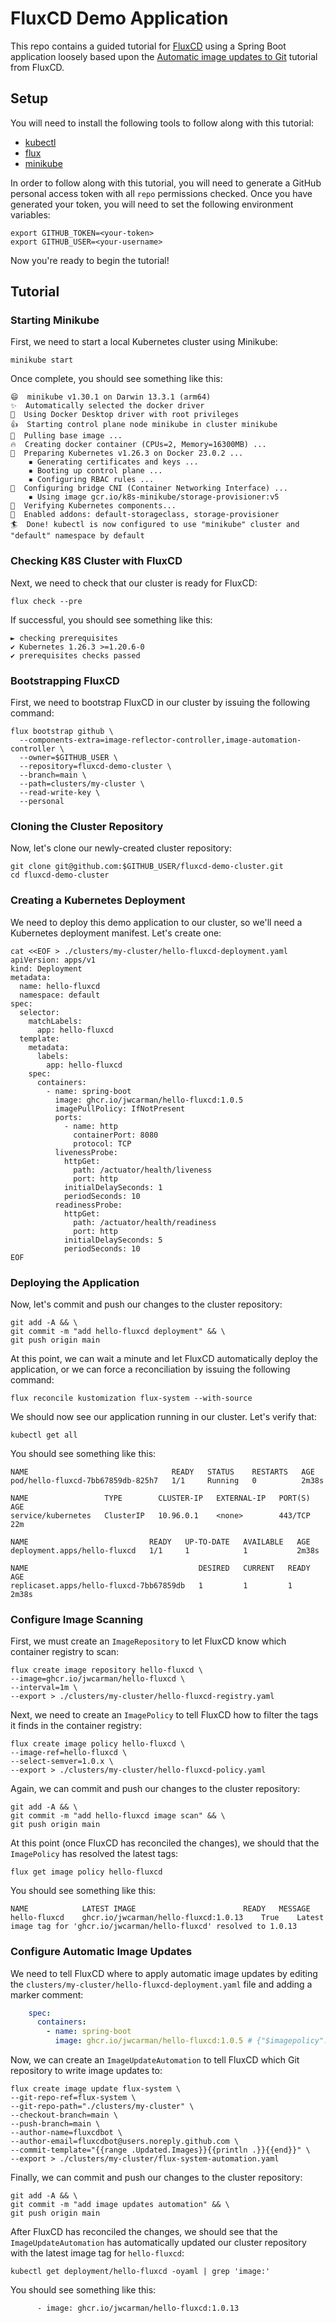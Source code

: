 # FluxCD Demo Application

This repo contains a guided tutorial for [FluxCD](https://fluxcd.io/) using a Spring Boot application loosely based
upon the [Automatic image updates to Git](https://fluxcd.io/flux/guides/image-update/) tutorial from FluxCD.

## Setup

You will need to install the following tools to follow along with this tutorial:

* [kubectl](https://kubernetes.io/docs/tasks/tools/)
* [flux](https://fluxcd.io/docs/installation/)
* [minikube](https://minikube.sigs.k8s.io/docs/start/)

In order to follow along with this tutorial, you will need to generate a GitHub personal access token with all `repo` 
permissions checked. Once you have generated your token, you will need to set the following environment variables:

```shell
export GITHUB_TOKEN=<your-token>
export GITHUB_USER=<your-username>
```

Now you're ready to begin the tutorial!

## Tutorial


### Starting Minikube

First, we need to start a local Kubernetes cluster using Minikube:

```shell
minikube start
```

Once complete, you should see something like this:

```shell
😄  minikube v1.30.1 on Darwin 13.3.1 (arm64)
✨  Automatically selected the docker driver
📌  Using Docker Desktop driver with root privileges
👍  Starting control plane node minikube in cluster minikube
🚜  Pulling base image ...
🔥  Creating docker container (CPUs=2, Memory=16300MB) ...
🐳  Preparing Kubernetes v1.26.3 on Docker 23.0.2 ...
    ▪ Generating certificates and keys ...
    ▪ Booting up control plane ...
    ▪ Configuring RBAC rules ...
🔗  Configuring bridge CNI (Container Networking Interface) ...
    ▪ Using image gcr.io/k8s-minikube/storage-provisioner:v5
🔎  Verifying Kubernetes components...
🌟  Enabled addons: default-storageclass, storage-provisioner
🏄  Done! kubectl is now configured to use "minikube" cluster and "default" namespace by default
```

### Checking K8S Cluster with FluxCD 

Next, we need to check that our cluster is ready for FluxCD:

```shell
flux check --pre
```

If successful, you should see something like this:

```shell
► checking prerequisites
✔ Kubernetes 1.26.3 >=1.20.6-0
✔ prerequisites checks passed
```

### Bootstrapping FluxCD

First, we need to bootstrap FluxCD in our cluster by issuing the following command:

```shell
flux bootstrap github \
  --components-extra=image-reflector-controller,image-automation-controller \
  --owner=$GITHUB_USER \
  --repository=fluxcd-demo-cluster \
  --branch=main \
  --path=clusters/my-cluster \
  --read-write-key \
  --personal
```

### Cloning the Cluster Repository

Now, let's clone our newly-created cluster repository:

```shell
git clone git@github.com:$GITHUB_USER/fluxcd-demo-cluster.git
cd fluxcd-demo-cluster
```

### Creating a Kubernetes Deployment

We need to deploy this demo application to our cluster, so we'll need a Kubernetes deployment manifest. Let's create one:

```shell
cat <<EOF > ./clusters/my-cluster/hello-fluxcd-deployment.yaml
apiVersion: apps/v1
kind: Deployment
metadata:
  name: hello-fluxcd
  namespace: default
spec:
  selector:
    matchLabels:
      app: hello-fluxcd
  template:
    metadata:
      labels:
        app: hello-fluxcd
    spec:
      containers:
        - name: spring-boot
          image: ghcr.io/jwcarman/hello-fluxcd:1.0.5
          imagePullPolicy: IfNotPresent
          ports:
            - name: http
              containerPort: 8080
              protocol: TCP
          livenessProbe:
            httpGet:
              path: /actuator/health/liveness
              port: http
            initialDelaySeconds: 1
            periodSeconds: 10
          readinessProbe:
            httpGet:
              path: /actuator/health/readiness
              port: http
            initialDelaySeconds: 5
            periodSeconds: 10
EOF
```

### Deploying the Application

Now, let's commit and push our changes to the cluster repository:

```shell
git add -A && \
git commit -m "add hello-fluxcd deployment" && \
git push origin main
```

At this point, we can wait a minute and let FluxCD automatically deploy the application, or we can force a 
reconciliation by issuing the following command:

```shell
flux reconcile kustomization flux-system --with-source
```

We should now see our application running in our cluster. Let's verify that:

```shell
kubectl get all
```

You should see something like this:

```shell
NAME                                READY   STATUS    RESTARTS   AGE
pod/hello-fluxcd-7bb67859db-825h7   1/1     Running   0          2m38s

NAME                 TYPE        CLUSTER-IP   EXTERNAL-IP   PORT(S)   AGE
service/kubernetes   ClusterIP   10.96.0.1    <none>        443/TCP   22m

NAME                           READY   UP-TO-DATE   AVAILABLE   AGE
deployment.apps/hello-fluxcd   1/1     1            1           2m38s

NAME                                      DESIRED   CURRENT   READY   AGE
replicaset.apps/hello-fluxcd-7bb67859db   1         1         1       2m38s
```

### Configure Image Scanning

First, we must create an `ImageRepository` to let FluxCD know which container registry to scan:

```shell
flux create image repository hello-fluxcd \
--image=ghcr.io/jwcarman/hello-fluxcd \
--interval=1m \
--export > ./clusters/my-cluster/hello-fluxcd-registry.yaml
```

Next, we need to create an `ImagePolicy` to tell FluxCD how to filter the tags it finds in the container registry:

```shell
flux create image policy hello-fluxcd \
--image-ref=hello-fluxcd \
--select-semver=1.0.x \
--export > ./clusters/my-cluster/hello-fluxcd-policy.yaml
```

Again, we can commit and push our changes to the cluster repository:

```shell
git add -A && \
git commit -m "add hello-fluxcd image scan" && \
git push origin main
```

At this point (once FluxCD has reconciled the changes), we should that the `ImagePolicy` has resolved the latest tags:

```shell
flux get image policy hello-fluxcd
```

You should see something like this:

```shell
NAME        	LATEST IMAGE                       	READY	MESSAGE
hello-fluxcd	ghcr.io/jwcarman/hello-fluxcd:1.0.13	True 	Latest image tag for 'ghcr.io/jwcarman/hello-fluxcd' resolved to 1.0.13
```

### Configure Automatic Image Updates

We need to tell FluxCD where to apply automatic image updates by editing the 
`clusters/my-cluster/hello-fluxcd-deployment.yaml` file and adding a marker comment:

```yaml
    spec:
      containers:
        - name: spring-boot
          image: ghcr.io/jwcarman/hello-fluxcd:1.0.5 # {"$imagepolicy": "flux-system:hello-fluxcd"}
```

Now, we can create an `ImageUpdateAutomation` to tell FluxCD which Git repository to write image updates to:

```shell
flux create image update flux-system \
--git-repo-ref=flux-system \
--git-repo-path="./clusters/my-cluster" \
--checkout-branch=main \
--push-branch=main \
--author-name=fluxcdbot \
--author-email=fluxcdbot@users.noreply.github.com \
--commit-template="{{range .Updated.Images}}{{println .}}{{end}}" \
--export > ./clusters/my-cluster/flux-system-automation.yaml
```

Finally, we can commit and push our changes to the cluster repository:

```shell
git add -A && \
git commit -m "add image updates automation" && \
git push origin main
```

After FluxCD has reconciled the changes, we should see that the `ImageUpdateAutomation` has automatically updated our
cluster repository with the latest image tag for `hello-fluxcd`:

```shell
kubectl get deployment/hello-fluxcd -oyaml | grep 'image:'
```

You should see something like this:

```shell
      - image: ghcr.io/jwcarman/hello-fluxcd:1.0.13
```



